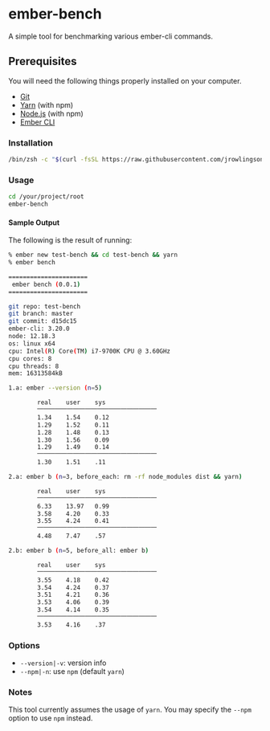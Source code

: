 # ember-bench

A simple tool for benchmarking various ember-cli commands.

## Prerequisites

You will need the following things properly installed on your computer.

* [Git](https://git-scm.com/)
* [Yarn](https://classic.yarnpkg.com/en/) (with npm)
* [Node.js](https://nodejs.org/) (with npm)
* [Ember CLI](https://ember-cli.com/)

### Installation

```sh
/bin/zsh -c "$(curl -fsSL https://raw.githubusercontent.com/jrowlingson/ember-bench/master/install.sh)"
```

### Usage

```sh
cd /your/project/root
ember-bench
```

#### Sample Output

The following is the result of running:

```zsh
% ember new test-bench && cd test-bench && yarn
% ember bench
```

```sh
======================
 ember bench (0.0.1)
======================

git repo: test-bench
git branch: master
git commit: d15dc15
ember-cli: 3.20.0
node: 12.18.3
os: linux x64
cpu: Intel(R) Core(TM) i7-9700K CPU @ 3.60GHz
cpu cores: 8
cpu threads: 8
mem: 16313584kB

1.a: ember --version (n=5)

        real    user    sys
        ⎻⎻⎻⎻⎻⎻⎻⎻⎻⎻⎻⎻⎻⎻⎻⎻⎻⎻⎻⎻
        1.34    1.54    0.12
        1.29    1.52    0.11
        1.28    1.48    0.13
        1.30    1.56    0.09
        1.29    1.49    0.14
        ⎻⎻⎻⎻⎻⎻⎻⎻⎻⎻⎻⎻⎻⎻⎻⎻⎻⎻⎻⎻
        1.30    1.51    .11

2.a: ember b (n=3, before_each: rm -rf node_modules dist && yarn)

        real    user    sys
        ⎻⎻⎻⎻⎻⎻⎻⎻⎻⎻⎻⎻⎻⎻⎻⎻⎻⎻⎻⎻
        6.33    13.97   0.99
        3.58    4.20    0.33
        3.55    4.24    0.41
        ⎻⎻⎻⎻⎻⎻⎻⎻⎻⎻⎻⎻⎻⎻⎻⎻⎻⎻⎻⎻
        4.48    7.47    .57

2.b: ember b (n=5, before_all: ember b)

        real    user    sys
        ⎻⎻⎻⎻⎻⎻⎻⎻⎻⎻⎻⎻⎻⎻⎻⎻⎻⎻⎻⎻
        3.55    4.18    0.42
        3.54    4.24    0.37
        3.51    4.21    0.36
        3.53    4.06    0.39
        3.54    4.14    0.35
        ⎻⎻⎻⎻⎻⎻⎻⎻⎻⎻⎻⎻⎻⎻⎻⎻⎻⎻⎻⎻
        3.53    4.16    .37
```

### Options

* `--version|-v`: version info
* `--npm|-n`: use `npm` (default `yarn`)

### Notes

This tool currently assumes the usage of `yarn`. You may specify the `--npm` option to use `npm` instead.
